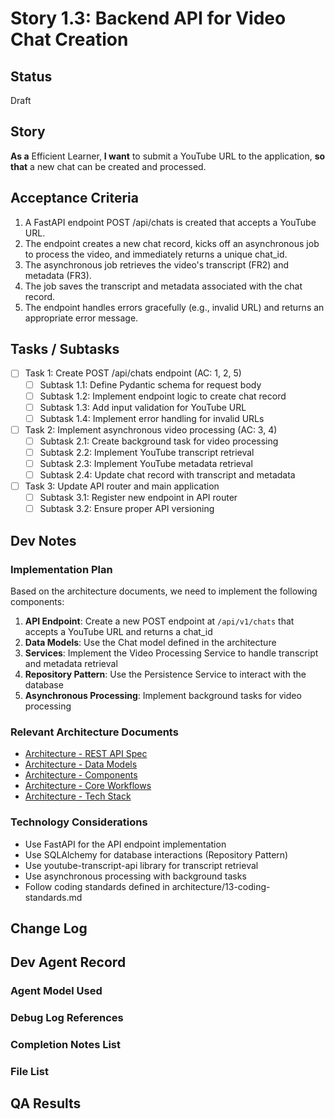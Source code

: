 <!-- Powered by BMAD™ Core -->

# Story 1.3: Backend API for Video Chat Creation

## Status
Draft

## Story
**As a** Efficient Learner,
**I want** to submit a YouTube URL to the application,
**so that** a new chat can be created and processed.

## Acceptance Criteria
1. A FastAPI endpoint POST /api/chats is created that accepts a YouTube URL.
2. The endpoint creates a new chat record, kicks off an asynchronous job to process the video, and immediately returns a unique chat_id.
3. The asynchronous job retrieves the video's transcript (FR2) and metadata (FR3).
4. The job saves the transcript and metadata associated with the chat record.
5. The endpoint handles errors gracefully (e.g., invalid URL) and returns an appropriate error message.

## Tasks / Subtasks
- [ ] Task 1: Create POST /api/chats endpoint (AC: 1, 2, 5)
  - [ ] Subtask 1.1: Define Pydantic schema for request body
  - [ ] Subtask 1.2: Implement endpoint logic to create chat record
  - [ ] Subtask 1.3: Add input validation for YouTube URL
  - [ ] Subtask 1.4: Implement error handling for invalid URLs
- [ ] Task 2: Implement asynchronous video processing (AC: 3, 4)
  - [ ] Subtask 2.1: Create background task for video processing
  - [ ] Subtask 2.2: Implement YouTube transcript retrieval
  - [ ] Subtask 2.3: Implement YouTube metadata retrieval
  - [ ] Subtask 2.4: Update chat record with transcript and metadata
- [ ] Task 3: Update API router and main application
  - [ ] Subtask 3.1: Register new endpoint in API router
  - [ ] Subtask 3.2: Ensure proper API versioning

## Dev Notes

### Implementation Plan

Based on the architecture documents, we need to implement the following components:

1. **API Endpoint**: Create a new POST endpoint at `/api/v1/chats` that accepts a YouTube URL and returns a chat_id
2. **Data Models**: Use the Chat model defined in the architecture
3. **Services**: Implement the Video Processing Service to handle transcript and metadata retrieval
4. **Repository Pattern**: Use the Persistence Service to interact with the database
5. **Asynchronous Processing**: Implement background tasks for video processing

### Relevant Architecture Documents

- [Architecture - REST API Spec](/home/hanifnaufal/Projects/chat-with-vid/docs/architecture/8-rest-api-spec.md)
- [Architecture - Data Models](/home/hanifnaufal/Projects/chat-with-vid/docs/architecture/4-data-models.md)
- [Architecture - Components](/home/hanifnaufal/Projects/chat-with-vid/docs/architecture/5-components.md)
- [Architecture - Core Workflows](/home/hanifnaufal/Projects/chat-with-vid/docs/architecture/7-core-workflows.md)
- [Architecture - Tech Stack](/home/hanifnaufal/Projects/chat-with-vid/docs/architecture/3-tech-stack.md)

### Technology Considerations

- Use FastAPI for the API endpoint implementation
- Use SQLAlchemy for database interactions (Repository Pattern)
- Use youtube-transcript-api library for transcript retrieval
- Use asynchronous processing with background tasks
- Follow coding standards defined in architecture/13-coding-standards.md

## Change Log

## Dev Agent Record

### Agent Model Used

### Debug Log References

### Completion Notes List

### File List

## QA Results
